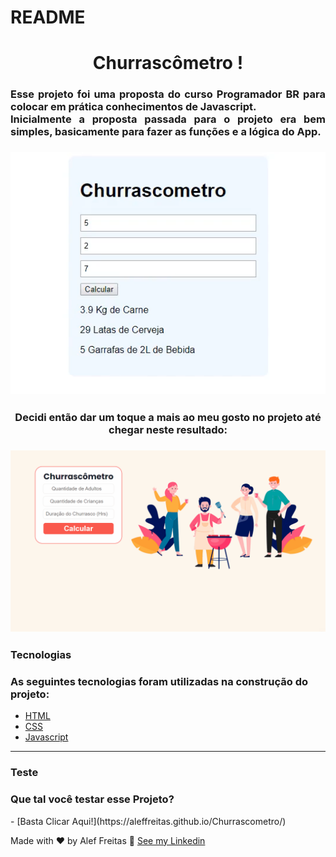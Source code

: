 # README

<h1 align="center">Churrascômetro !</h1>

<h3 align="justify">Esse projeto foi uma proposta do curso Programador BR para colocar em prática conhecimentos de Javascript.<br>
                    Inicialmente a proposta passada para o projeto era bem simples, basicamente para fazer as funções e a lógica do App.</h3>
    <h3 align="center">
        <img src="./github/churras3.png" />
    </h3>

<h3 align="center">Decidi então dar um toque a mais ao meu gosto no projeto até chegar neste resultado:</h3>
    <h3 align="center">
        <img src="./github/churrascometro.gif" />
    </h3>

### Tecnologias

<h3 align="left">As seguintes tecnologias foram utilizadas na construção do projeto:</h3>

- [HTML](https://developer.mozilla.org/pt-BR/docs/Glossary/HTML)
- [CSS](https://developer.mozilla.org/pt-BR/docs/Web/CSS)
- [Javascript](https://developer.mozilla.org/pt-BR/docs/Web/JavaScript)

---

### Teste
<h3 align="left">Que tal você testar esse Projeto?</h3>
- [Basta Clicar Aqui!](https://aleffreitas.github.io/Churrascometro/)


Made with ❤️ by Alef Freitas 👋 [See my Linkedin](https://br.linkedin.com/in/aleffreitas)
